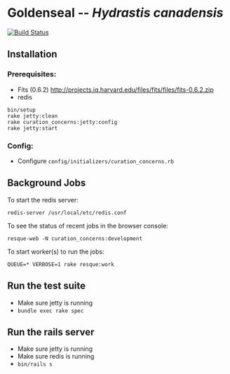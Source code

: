 # Goldenseal -- _Hydrastis canadensis_
[![Build Status](https://travis-ci.org/curationexperts/goldenseal.svg?branch=master)](https://travis-ci.org/curationexperts/goldenseal)

## Installation

### Prerequisites:

* Fits (0.6.2) http://projects.iq.harvard.edu/files/fits/files/fits-0.6.2.zip
* redis

```
bin/setup
rake jetty:clean
rake curation_concerns:jetty:config
rake jetty:start
```

### Config:

* Configure ```config/initializers/curation_concerns.rb```

## Background Jobs

To start the redis server:
```
redis-server /usr/local/etc/redis.conf
```

To see the status of recent jobs in the browser console:
```
resque-web -N curation_concerns:development
```

To start worker(s) to run the jobs:
```
QUEUE=* VERBOSE=1 rake resque:work
```

## Run the test suite

* Make sure jetty is running
* `bundle exec rake spec`

## Run the rails server

* Make sure jetty is running
* Make sure redis is running
* `bin/rails s`

